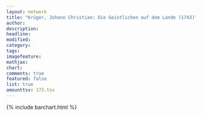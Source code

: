 ```yaml
---
layout: network
title: "Krüger, Johann Christian: Die Geistlichen auf dem Lande (1743)"
author:
description:
headline:
modified:
category:
tags:
imagefeature: 
mathjax: 
chart: 
comments: true
featured: false
list: true
amounttsv: 173.tsv
---
```

{% include barchart.html %}

